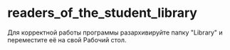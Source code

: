 # readers_of_the_student_library
Для корректной работы программы разархивируйте папку "Library" и переместите её на свой Рабочий стол.
